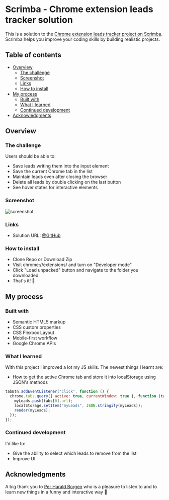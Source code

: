 # Scrimba - Chrome extension leads tracker solution

This is a solution to the [Chrome extension leads tracker project on Scrimba](https://scrimba.com/learn/learnjavascript/). Scrimba helps you improve your coding skills by building realistic projects.

## Table of contents

- [Overview](#overview)
  - [The challenge](#the-challenge)
  - [Screenshot](#screenshot)
  - [Links](#links)
  - [How to install](#how-to-install)
- [My process](#my-process)
  - [Built with](#built-with)
  - [What I learned](#what-i-learned)
  - [Continued development](#continued-development)
- [Acknowledgments](#acknowledgments)

## Overview

### The challenge

Users should be able to:

- Save leads writing them into the input element
- Save the current Chrome tab in the list
- Maintain leads even after closing the browser
- Delete all leads by double clicking on the last button
- See hover states for interactive elements

### Screenshot

![screenshot](./screenshots/screenshot.png)

### Links

- Solution URL: [@GitHub](https://github.com/AnastasiiaHombalevska/chrome-extensions)

### How to install

- Clone Repo or Download Zip
- Visit chrome://extensions/ and turn on "Developer mode"
- Click "Load unpacked" button and navigate to the folder you downloaded
- That's it! 🎉

## My process

### Built with

- Semantic HTML5 markup
- CSS custom properties
- CSS Flexbox Layout
- Mobile-first workflow
- Google Chrome APIs

### What I learned

With this project I improved a lot my JS skills. The newest things I learnt are:

- How to get the active Chrome tab and store it into localStorage using JSON's methods

```js
tabBtn.addEventListener("click", function () {
  chrome.tabs.query({ active: true, currentWindow: true }, function (tabs) {
    myLeads.push(tabs[0].url);
    localStorage.setItem("myLeads", JSON.stringify(myLeads));
    render(myLeads);
  });
});
```

### Continued development

I'd like to:

- Give the ability to select which leads to remove from the list
- Improve UI

## Acknowledgments

A big thank you to [Per Harald Borgen](https://github.com/perborgen) who is a pleasure to listen to and to learn new things in a funny and interactive way 👏